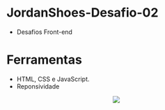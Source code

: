 # JordanShoes-Desafio-02
 - Desafios Front-end 


# Ferramentas

- HTML, CSS e JavaScript.
- Reponsividade

<div align="center">
  <img src="./assets/LayoutDesafio#02.png">
</div>